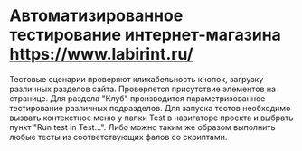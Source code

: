 # Автоматизированное тестирование интернет-магазина https://www.labirint.ru/
Тестовые сценарии проверяют кликабельность кнопок, загрузку различных разделов сайта.
Проверяется присутствие элементов на странице. 
Для раздела "Клуб" производится параметризованное тестирование различных подразделов.
Для запуска тестов необходимо вызвать контекстное меню у папки Test в навигаторе проекта и выбрать пункт "Run test in Test...". Либо можно таким же образом выполнить любые тесты из соответствующих фалов со скриптами.
